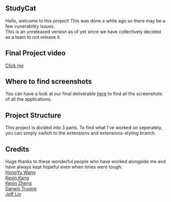## StudyCat
Hello, welcome to this project! This was done a while ago so there may be a few vunerability issues. <br>
This is an unreleased version as of yet since we have collectively decided as a team to not release it. <br>

## Final Project video
[Click me](https://drive.google.com/file/d/102P3RCA3BnYz66Zs_Y6vcsDu5NY90Az1/view)

## Where to find screenshots
You can have a look at our final deliverable [here](https://github.com/ShreyKumar/StudyCat/tree/master/deliverable-03) 
to find all the screenshots of all the applications. 

## Project Structure
This project is divided into 3 parts. To find what I've worked on seperately, you can simply switch to the extensions and extensions-styling branch.

## Credits
Huge thanks to these wonderful people who have worked alongside me and have always kept hopeful even when times were tough: <br>
[HongYu Wang](https://github.com/hongyu-wang) <br>
[Kevin Kang](https://github.com/KevinMKang) <br>
[Kevin Zheng](https://github.com/MalusGreen) <br>
[Darwin Truong](https://github.com/darwintr) <br>
[Jeff Lin](https://github.com/ljyjeff)
